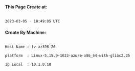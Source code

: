 
   
#### This Page Create at:

```bash

2023-03-05 - 18:49:05 UTC

```

#### Create By Machine:

```bash

Host Name : fv-az396-26

platform  : Linux-5.15.0-1033-azure-x86_64-with-glibc2.35

Ip Local  : 10.1.0.18

```

